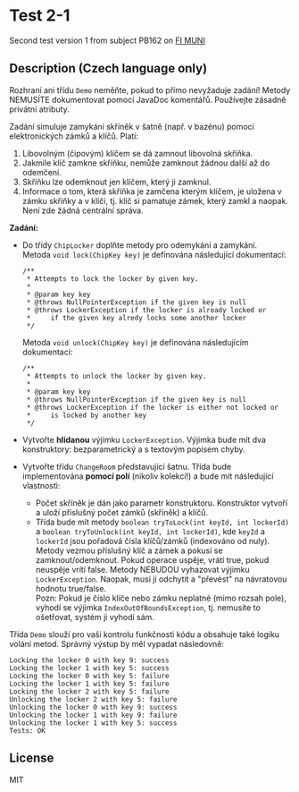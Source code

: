 # Test 2-1
Second test version 1 from subject PB162 on [FI MUNI](https://www.fi.muni.cz/)

## Description (Czech language only)

Rozhraní ani třídu `Demo` neměňte, pokud to přímo nevyžaduje zadání!
Metody NEMUSÍTE dokumentovat pomocí JavaDoc komentářů. Používejte
zásadně privátní atributy.

Zadání simuluje zamykání skříněk v šatně (např. v bazénu) pomocí
elektronických zámků a klíčů. Platí:

1.  Libovolným (čipovým) klíčem se dá zamnout libovolná skříňka.
2.  Jakmile klíč zamkne skříňku, nemůže zamknout žádnou další až do
    odemčení.
3.  Skříňku lze odemknout jen klíčem, který ji zamknul.
4.  Informace o tom, která skříňka je zamčena kterým klíčem, je uložena
    v zámku skříňky a v klíči, tj. klíč si pamatuje zámek, který zamkl a
    naopak. Není zde žádná centrální správa.

**Zadání:**

-   Do třídy `ChipLocker` doplňte metody pro odemykání a zamykání.\
     Metoda `void lock(ChipKey key)` je definována následující
    dokumentací:

        /**
         * Attempts to lock the locker by given key.
         *
         * @param key key
         * @throws NullPointerException if the given key is null
         * @throws LockerException if the locker is already locked or
         *     if the given key alredy locks some another locker
         */


    Metoda `void unlock(ChipKey key)` je definována následujícím
    dokumentací:

        /**
         * Attempts to unlock the locker by given key.
         *
         * @param key key
         * @throws NullPointerException if the given key is null
         * @throws LockerException if the locker is either not locked or
         *     is locked by another key
         */

-   Vytvořte **hlídanou** výjimku `LockerException`. Výjimka bude mít
    dva konstruktory: bezparametrický a s textovým popisem chyby.
-   Vytvořte třídu `ChangeRoom` představující šatnu. Třída bude
    implementována **pomocí polí** (nikoliv kolekcí!) a bude mít
    následující vlastnosti:
    -   Počet skříněk je dán jako parametr konstruktoru. Konstruktor
        vytvoří a uloží příslušný počet zámků (skříněk) a klíčů.
    -   Třída bude mít metody
        `boolean tryToLock(int keyId, int lockerId)` a
        `boolean tryToUnlock(int keyId, int lockerId)`, kde `keyId` a
        `lockerId` jsou pořadová čísla klíčů/zámků (indexováno od nuly).
        Metody vezmou příslušný klíč a zámek a pokusí se
        zamknout/odemknout. Pokud operace uspěje, vrátí true, pokud
        neuspěje vrítí false. Metody NEBUDOU vyhazovat výjimku
        `LockerException`. Naopak, musí ji odchytit a "převést" na
        návratovou hodnotu true/false. \
         Pozn: Pokud je číslo klíče nebo zámku neplatné (mimo rozsah
        pole), vyhodí se výjimka `IndexOutOfBoundsException`, tj.
        nemusíte to ošetřovat, systém ji vyhodí sám.

Třída `Demo` slouží pro vaši kontrolu funkčnosti kódu a obsahuje také
logiku volání metod. Správný výstup by měl vypadat následovně:

    Locking the locker 0 with key 9: success
    Locking the locker 1 with key 5: success
    Locking the locker 0 with key 5: failure
    Locking the locker 1 with key 5: failure
    Locking the locker 2 with key 5: failure
    Unlocking the locker 2 with key 5: failure
    Unlocking the locker 0 with key 9: success
    Unlocking the locker 1 with key 9: failure
    Unlocking the locker 1 with key 5: success
    Tests: OK

## License
MIT